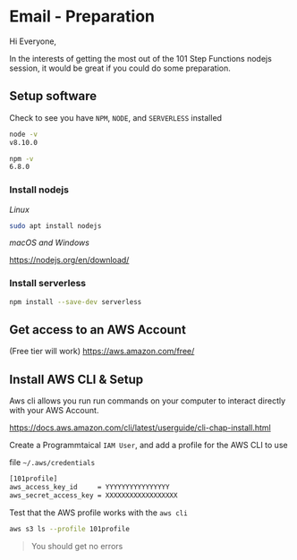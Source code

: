 # Email - Preparation

Hi Everyone,

In the interests of getting the most out of the 101 Step Functions nodejs session, it would be great if you could do some preparation.

## Setup software

Check to see you have `NPM`, `NODE`, and `SERVERLESS` installed

```bash
node -v
v8.10.0
```

```bash
npm -v
6.8.0
```

### Install nodejs

_Linux_

```bash
sudo apt install nodejs
```

_macOS and Windows_

<https://nodejs.org/en/download/>

### Install serverless

```bash
npm install --save-dev serverless
```

## Get access to an AWS Account 

(Free tier will work)
<https://aws.amazon.com/free/>

## Install AWS CLI & Setup

Aws cli allows you run run commands on your computer to interact directly with your AWS Account.

<https://docs.aws.amazon.com/cli/latest/userguide/cli-chap-install.html>

Create a Programmtaical `IAM User`, and add a profile for the AWS CLI to use

file `~/.aws/credentials`

```bash
[101profile]
aws_access_key_id     = YYYYYYYYYYYYYYYY
aws_secret_access_key = XXXXXXXXXXXXXXXXXX
```

Test that the AWS profile works with the `aws cli`

```bash
aws s3 ls --profile 101profile
```

> You should get no errors